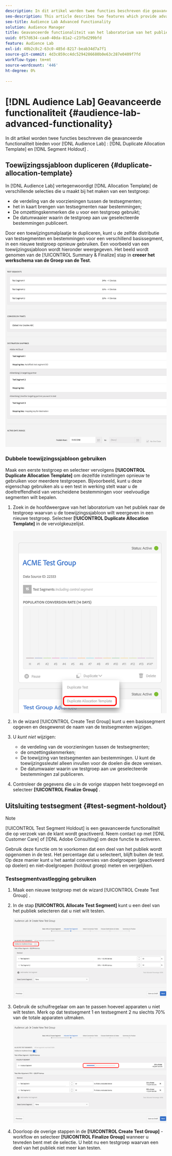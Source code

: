 ```yaml
---
description: In dit artikel worden twee functies beschreven die geavanceerde functionaliteit bieden voor Audience Lab Duplicate Allocation Template en Segment Holdout.
seo-description: This article describes two features which provide advanced functionality for Audience Lab  Duplicate Allocation Template and Segment Holdout.
seo-title: Audience Lab Advanced Functionality
solution: Audience Manager
title: Geavanceerde functionaliteit van het laboratorium van het publiek
uuid: 0f57d634-caa0-40da-81a2-c23fbd299bfd
feature: Audience Lab
exl-id: 40b2c8c2-63c0-485d-8217-beab34d7a7f1
source-git-commit: 4d3c859cc4dc5294286680b0e63c287e0409f7fd
workflow-type: tm+mt
source-wordcount: '446'
ht-degree: 0%

---
```


# [!DNL Audience Lab] Geavanceerde functionaliteit {#audience-lab-advanced-functionality}

In dit artikel worden twee functies beschreven die geavanceerde functionaliteit bieden voor [!DNL Audience Lab] : [!DNL Duplicate Allocation Template] en [!DNL Segment Holdout] .

## Toewijzingssjabloon dupliceren {#duplicate-allocation-template}

<!-- 
<p>The <b>Allocation Template</b> represents how you split a test group into test segments and the way the test segments are mapped to destinations. </p>
 -->

In [!DNL Audience Lab] vertegenwoordigt [!DNL Allocation Template] de verschillende selecties die u maakt bij het maken van een testgroep:

* de verdeling van de voorzieningen tussen de testsegmenten;
* het in kaart brengen van testsegmenten naar bestemmingen;
* De omzettingskenmerken die u voor een testgroep gebruikt;
* De datumwaaier waarin de testgroep aan uw geselecteerde bestemmingen publiceert.

Door een toewijzingsmalplaatje te dupliceren, kunt u de zelfde distributie van testsegmenten en bestemmingen voor een verschillend basissegment, in een nieuwe testgroep opnieuw gebruiken. Een voorbeeld van een toewijzingssjabloon wordt hieronder weergegeven. Het beeld wordt genomen van de [!UICONTROL Summary & Finalize] stap in **creeer het werkschema van de Groep van de Test**.

![](assets/allocation_template_3.png)

<!--
With the option to duplicate allocation templates, you can increase your productivity when running multivariate tests as part of multivariate campaigns.
-->

### Dubbele toewijzingssjabloon gebruiken

Maak een eerste testgroep en selecteer vervolgens **[!UICONTROL Duplicate Allocation Template]** om dezelfde instellingen opnieuw te gebruiken voor meerdere testgroepen. Bijvoorbeeld, kunt u deze eigenschap gebruiken als u een test in werking stelt waar u de doeltreffendheid van verscheidene bestemmingen voor veelvoudige segmenten wilt bepalen.

1. Zoek in de hoofdweergave van het laboratorium van het publiek naar de testgroep waarvan u de toewijzingssjabloon wilt weergeven in een nieuwe testgroep. Selecteer **[!UICONTROL Duplicate Allocation Template]** in de vervolgkeuzelijst.

   ![](assets/duplicate-allocation-template.png)

2. In de wizard [!UICONTROL Create Test Group] kunt u een basissegment opgeven en desgewenst de naam van de testsegmenten wijzigen.
3. U *kunt niet* wijzigen:

   * de verdeling van de voorzieningen tussen de testsegmenten;
   * de omzettingskenmerken;
   * De toewijzing van testsegmenten aan bestemmingen. U kunt de toewijzingssleutel alleen invullen voor de doelen die deze vereisen.
   * De datumwaaier waarin uw testgroep aan uw geselecteerde bestemmingen zal publiceren.

4. Controleer de gegevens die u in de vorige stappen hebt toegevoegd en selecteer **[!UICONTROL Finalize Group]** .

## Uitsluiting testsegment {#test-segment-holdout}

>[!NOTE]
>
>[!UICONTROL Test Segment Holdout] is een geavanceerde functionaliteit die op verzoek van de klant wordt geactiveerd. Neem contact op met [!DNL Customer Care] of [!DNL Adobe Consulting] om deze functie te activeren.

Gebruik deze functie om te voorkomen dat een deel van het publiek wordt opgenomen in de test. Het percentage dat u selecteert, blijft buiten de test. Op deze manier kunt u het aantal conversies van doelgroepen (geactiveerd op doelen) en niet-doelgroepen (holdout groep) meten en vergelijken.

<!--
<p>Note that this option is different to the control segment because it subtracts the percentage ................. You can withhold an audience group and still use a control segment. </p>
-->

### Testsegmentvastlegging gebruiken

1. Maak een nieuwe testgroep met de wizard [!UICONTROL Create Test Group] .
1. In de stap **[!UICONTROL Allocate Test Segment]** kunt u een deel van het publiek selecteren dat u niet wilt testen.

   ![ Punt van de Lijst ](assets/test-segment-holdout.png)

1. Gebruik de schuifregelaar om aan te passen hoeveel apparaten u niet wilt testen. Merk op dat testsegment 1 en testsegment 2 nu slechts 70% van de totale apparaten uitmaken.

   ![](assets/test-segment-holdout-selected.png)

1. Doorloop de overige stappen in de **[!UICONTROL Create Test Group]** -workflow en selecteer **[!UICONTROL Finalize Group]** wanneer u tevreden bent met de selectie. U hebt nu een testgroep waarvan een deel van het publiek niet meer kan testen.
